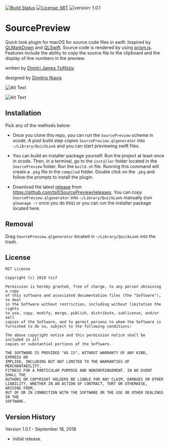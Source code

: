 [![Build Status](https://travis-ci.com/tsif/SourcePreview.svg?token=8ZyhMMGarwUGfCibCHGk&branch=master)](https://travis-ci.com/tsif/SourcePreview) [![License: MIT](https://img.shields.io/badge/License-MIT-yellow.svg)](https://opensource.org/licenses/MIT)  ![version: 1.0.1](https://img.shields.io/badge/version-1.0.1-green.svg)

# SourcePreview

Quick look plugin for macOS for source code files in swift. Inspired by [QLMarkDown](https://github.com/toland/qlmarkdown) and [QLSwift](https://github.com/lexrus/QLSwift). Source code is rendered by using [prism.js](https://prismjs.com/). Features include the ability to copy the source file to the clipboard and the display of line numbers in the preview.

written by [Dimitri James Tsiflitzis](https://dimitrijam.es/)

designed by [Dimitris Niavis](https://niavis.design/)

![Alt Text](https://github.com/tsif/SourcePreview/blob/develop/SourcePreview/screenshots/preview.png)

![Alt Text](https://github.com/tsif/SourcePreview/blob/develop/SourcePreview/screenshots/thumbnail.png)

## Installation

Pick any of the methods below:

- Once you clone this repo, you can run the `SourcePreview` scheme in xcode. A post build step copies `SourcePreview.qlgenerator` into `~/Library/QuickLook` and you can start previewing swift files.

- You can build an installer package yourself. Run the project at least once in xcode. Then, in a terminal, go to the `installer` folder located in the `SourcePreview` folder. Run the `build.sh` file. Running this command will create a `.pkg` file in the `compiled` folder. Double click on the `.pkg` and follow the prompts to install the plugin.

- Download the latest [release](https://github.com/tsif/SourcePreview/releases/tag/1.0.1) from https://github.com/tsif/SourcePreview/releases. You can copy `SourcePreview.qlgenerator` into `~/Library/QuickLook` manually (run `qlmanage -r` once you do this) or you can run the installer package located here.

## Removal

Drag `SourcePreview.qlgenerator` located in `~/Library/QuickLook` into the trash.

## License

```
MIT License

Copyright (c) 2018 tsif

Permission is hereby granted, free of charge, to any person obtaining a copy
of this software and associated documentation files (the "Software"), to deal
in the Software without restriction, including without limitation the rights
to use, copy, modify, merge, publish, distribute, sublicense, and/or sell
copies of the Software, and to permit persons to whom the Software is
furnished to do so, subject to the following conditions:

The above copyright notice and this permission notice shall be included in all
copies or substantial portions of the Software.

THE SOFTWARE IS PROVIDED "AS IS", WITHOUT WARRANTY OF ANY KIND, EXPRESS OR
IMPLIED, INCLUDING BUT NOT LIMITED TO THE WARRANTIES OF MERCHANTABILITY,
FITNESS FOR A PARTICULAR PURPOSE AND NONINFRINGEMENT. IN NO EVENT SHALL THE
AUTHORS OR COPYRIGHT HOLDERS BE LIABLE FOR ANY CLAIM, DAMAGES OR OTHER
LIABILITY, WHETHER IN AN ACTION OF CONTRACT, TORT OR OTHERWISE, ARISING FROM,
OUT OF OR IN CONNECTION WITH THE SOFTWARE OR THE USE OR OTHER DEALINGS IN THE
SOFTWARE.
```

## Version History

Version 1.0.1 - September 18, 2018

- Initial release.

